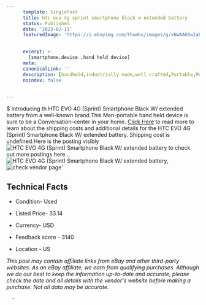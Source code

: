 ```yaml
---
      template: SinglePost
      title: htc evo 4g sprint smartphone black w extended battery
      status: Published
      date: '2023-02-11'
      featuredImage: 'https://i.ebayimg.com/thumbs/images/g/xNwAAOSwIaBj2HHh/s-l225.jpg'
       

      excerpt: >-
        [smartphone,device ,hand held device]
      meta:
      canonicalLink: ''
      description: [handheld,industrially made,well crafted,Portable,Mobile,Compact,Convenient,Lightweight,Maneuverable,Man-portable,Miniature,Carriable,Hand-held,Light,Holdable,Transportable,Mobile device,Pocket-sized,On-the-go,Wireless,Cordless,Compact size,Convenient size, smartphone,device ,hand held device]
      noindex: false
      

---
```

$
      Introducing th HTC EVO 4G (Sprint) Smartphone Black W/ extended battery from a well-known brand.This Man-portable hand held device is sure to be a Conversation-center in your home. [Click Here](https://www.ebay.com/itm/255954460715?hash=item3b9813202b%3Ag%3AxNwAAOSwIaBj2HHh&mkevt=1&mkcid=1&mkrid=711-53200-19255-0&campid=%253CePNCampaignId%253E&customid=%253CreferenceId%253E&toolid=10049) to read more to learn about the shipping costs and additional details for the HTC EVO 4G (Sprint) Smartphone Black W/ extended battery. Shipping cost is undefined.Here is the posting visibly ![HTC EVO 4G (Sprint) Smartphone Black W/ extended battery](https://i.ebayimg.com/thumbs/images/g/xNwAAOSwIaBj2HHh/s-l225.jpg) to check out more postings here... ![HTC EVO 4G (Sprint) Smartphone Black W/ extended battery](https://i.ebayimg.com/images/g/xNwAAOSwIaBj2HHh/s-l1200.jpg), ![check vendor page](https://origin-galleryplus.ebayimg.com/ws/web/255954460715_2_0_1/225x225.jpg,https://origin-galleryplus.ebayimg.com/ws/web/255954460715_3_0_1/225x225.jpg,https://origin-galleryplus.ebayimg.com/ws/web/255954460715_4_0_1/225x225.jpg,https://origin-galleryplus.ebayimg.com/ws/web/255954460715_5_0_1/225x225.jpg,https://origin-galleryplus.ebayimg.com/ws/web/255954460715_6_0_1/225x225.jpg,https://origin-galleryplus.ebayimg.com/ws/web/255954460715_7_0_1/225x225.jpg,https://origin-galleryplus.ebayimg.com/ws/web/255954460715_8_0_1/225x225.jpg,https://origin-galleryplus.ebayimg.com/ws/web/255954460715_9_0_1/225x225.jpg)'

      

 ## Technical Facts 



     
      

 - Condition- Used 


      

 - Listed Price- 33.14 


      

 - Currency- USD 


      

 - Feedback score - 3140 


      

 - Location - US 


      
      

 *_This post may contain affiliate links from eBay and other third-party websites. As an eBay affiliate, we earn from qualifying purchases. Although we do our best to keep the information up-to-date and accurate, please check the date and all details with the vendor's website before making a purchase. Not all data may be accurate._*




      -
